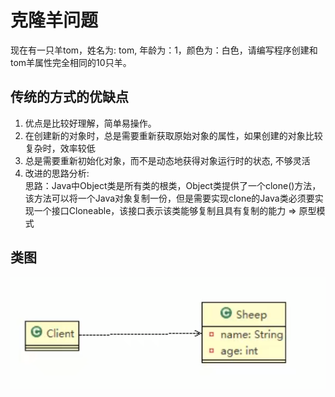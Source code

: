 # 克隆羊问题
现在有一只羊tom，姓名为: tom, 年龄为：1，颜色为：白色，请编写程序创建和tom羊属性完全相同的10只羊。

## 传统的方式的优缺点
1) 优点是比较好理解，简单易操作。
2) 在创建新的对象时，总是需要重新获取原始对象的属性，如果创建的对象比较复杂时，效率较低
3) 总是需要重新初始化对象，而不是动态地获得对象运行时的状态, 不够灵活
4) 改进的思路分析: \
   思路：Java中Object类是所有类的根类，Object类提供了一个clone()方法，该方法可以将一个Java对象复制一份，但是需要实现clone的Java类必须要实现一个接口Cloneable，该接口表示该类能够复制且具有复制的能力 => 原型模式

## 类图
![img.png](../../../../resources/picture/img7.png)